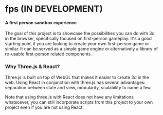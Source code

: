 fps (IN DEVELOPMENT)
====================

#### A first person sandbox experience

The goal of this project is to showcase the possibilities you can do with 3d in the browser, specifically focused on first-person gameplay. It's a good starting point if you are looking to create your own first-person game or similar. It can be served as a simple game engine or alternatively a library of re-usable first-person related components.

### Why Three.js & React?

Three.js is built on top of WebGL that makes it easier to create 3d in the web. Using React in conjunction with three.js has several advantages: separation between state and view, modularity, scalability to name a few.

Note that using three.js with React does not have any limitations whatsoever, you can still incorporate scripts from this project to your own project even if you are not using React.
